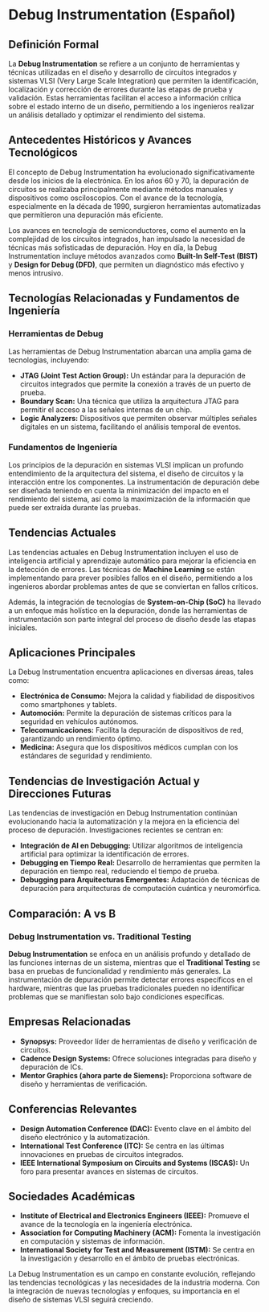 # Debug Instrumentation (Español)

## Definición Formal

La **Debug Instrumentation** se refiere a un conjunto de herramientas y técnicas utilizadas en el diseño y desarrollo de circuitos integrados y sistemas VLSI (Very Large Scale Integration) que permiten la identificación, localización y corrección de errores durante las etapas de prueba y validación. Estas herramientas facilitan el acceso a información crítica sobre el estado interno de un diseño, permitiendo a los ingenieros realizar un análisis detallado y optimizar el rendimiento del sistema.

## Antecedentes Históricos y Avances Tecnológicos

El concepto de Debug Instrumentation ha evolucionado significativamente desde los inicios de la electrónica. En los años 60 y 70, la depuración de circuitos se realizaba principalmente mediante métodos manuales y dispositivos como osciloscopios. Con el avance de la tecnología, especialmente en la década de 1990, surgieron herramientas automatizadas que permitieron una depuración más eficiente.

Los avances en tecnología de semiconductores, como el aumento en la complejidad de los circuitos integrados, han impulsado la necesidad de técnicas más sofisticadas de depuración. Hoy en día, la Debug Instrumentation incluye métodos avanzados como **Built-In Self-Test (BIST)** y **Design for Debug (DFD)**, que permiten un diagnóstico más efectivo y menos intrusivo.

## Tecnologías Relacionadas y Fundamentos de Ingeniería

### Herramientas de Debug

Las herramientas de Debug Instrumentation abarcan una amplia gama de tecnologías, incluyendo:

- **JTAG (Joint Test Action Group):** Un estándar para la depuración de circuitos integrados que permite la conexión a través de un puerto de prueba.
- **Boundary Scan:** Una técnica que utiliza la arquitectura JTAG para permitir el acceso a las señales internas de un chip.
- **Logic Analyzers:** Dispositivos que permiten observar múltiples señales digitales en un sistema, facilitando el análisis temporal de eventos.

### Fundamentos de Ingeniería

Los principios de la depuración en sistemas VLSI implican un profundo entendimiento de la arquitectura del sistema, el diseño de circuitos y la interacción entre los componentes. La instrumentación de depuración debe ser diseñada teniendo en cuenta la minimización del impacto en el rendimiento del sistema, así como la maximización de la información que puede ser extraída durante las pruebas.

## Tendencias Actuales

Las tendencias actuales en Debug Instrumentation incluyen el uso de inteligencia artificial y aprendizaje automático para mejorar la eficiencia en la detección de errores. Las técnicas de **Machine Learning** se están implementando para prever posibles fallos en el diseño, permitiendo a los ingenieros abordar problemas antes de que se conviertan en fallos críticos.

Además, la integración de tecnologías de **System-on-Chip (SoC)** ha llevado a un enfoque más holístico en la depuración, donde las herramientas de instrumentación son parte integral del proceso de diseño desde las etapas iniciales.

## Aplicaciones Principales

La Debug Instrumentation encuentra aplicaciones en diversas áreas, tales como:

- **Electrónica de Consumo:** Mejora la calidad y fiabilidad de dispositivos como smartphones y tablets.
- **Automoción:** Permite la depuración de sistemas críticos para la seguridad en vehículos autónomos.
- **Telecomunicaciones:** Facilita la depuración de dispositivos de red, garantizando un rendimiento óptimo.
- **Medicina:** Asegura que los dispositivos médicos cumplan con los estándares de seguridad y rendimiento.

## Tendencias de Investigación Actual y Direcciones Futuras

Las tendencias de investigación en Debug Instrumentation continúan evolucionando hacia la automatización y la mejora en la eficiencia del proceso de depuración. Investigaciones recientes se centran en:

- **Integración de AI en Debugging:** Utilizar algoritmos de inteligencia artificial para optimizar la identificación de errores.
- **Debugging en Tiempo Real:** Desarrollo de herramientas que permiten la depuración en tiempo real, reduciendo el tiempo de prueba.
- **Debugging para Arquitecturas Emergentes:** Adaptación de técnicas de depuración para arquitecturas de computación cuántica y neuromórfica.

## Comparación: A vs B

### Debug Instrumentation vs. Traditional Testing

**Debug Instrumentation** se enfoca en un análisis profundo y detallado de las funciones internas de un sistema, mientras que el **Traditional Testing** se basa en pruebas de funcionalidad y rendimiento más generales. La instrumentación de depuración permite detectar errores específicos en el hardware, mientras que las pruebas tradicionales pueden no identificar problemas que se manifiestan solo bajo condiciones específicas.

## Empresas Relacionadas

- **Synopsys:** Proveedor líder de herramientas de diseño y verificación de circuitos.
- **Cadence Design Systems:** Ofrece soluciones integradas para diseño y depuración de ICs.
- **Mentor Graphics (ahora parte de Siemens):** Proporciona software de diseño y herramientas de verificación.

## Conferencias Relevantes

- **Design Automation Conference (DAC):** Evento clave en el ámbito del diseño electrónico y la automatización.
- **International Test Conference (ITC):** Se centra en las últimas innovaciones en pruebas de circuitos integrados.
- **IEEE International Symposium on Circuits and Systems (ISCAS):** Un foro para presentar avances en sistemas de circuitos.

## Sociedades Académicas

- **Institute of Electrical and Electronics Engineers (IEEE):** Promueve el avance de la tecnología en la ingeniería electrónica.
- **Association for Computing Machinery (ACM):** Fomenta la investigación en computación y sistemas de información.
- **International Society for Test and Measurement (ISTM):** Se centra en la investigación y desarrollo en el ámbito de pruebas electrónicas.

La Debug Instrumentation es un campo en constante evolución, reflejando las tendencias tecnológicas y las necesidades de la industria moderna. Con la integración de nuevas tecnologías y enfoques, su importancia en el diseño de sistemas VLSI seguirá creciendo.